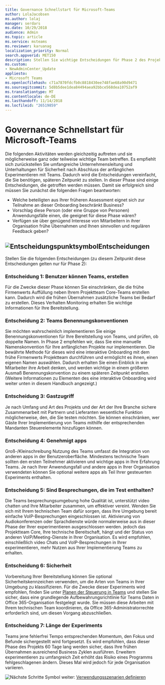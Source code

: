 ```yaml
---
title: Governance Schnellstart für Microsoft-Teams
author: LolaJacobsen
ms.author: lolaj
manager: serdars
ms.date: 10/29/2018
audience: Admin
ms.topic: article
ms.service: msteams
ms.reviewer: karuanag
localization_priority: Normal
search.appverid: MET150
description: Stellen Sie wichtige Entscheidungen für Phase 2 des Projektplans Annahme
ms.custom:
- NewAdminCenter_Update
appliesto:
- Microsoft Teams
ms.openlocfilehash: c71a7870fdcfb0c8818430ee748fae68a90d9471
ms.sourcegitcommit: 5d8b5dee1dea84494aea92bbce568dea10752af9
ms.translationtype: MT
ms.contentlocale: de-DE
ms.lasthandoff: 11/14/2018
ms.locfileid: "26519859"
---
```

# <a name="governance-quick-start-for-microsoft-teams"></a>Governance Schnellstart für Microsoft-Teams

Die folgenden Aktivitäten werden gleichzeitig auftreten und sie möglicherweise ganz oder teilweise wichtige Team betreffen. Es empfiehlt sich zurückstellen Sie umfangreiche Unternehmensleitung und Unterhaltungen für Sicherheit nach Abschluss der anfänglichen Experimentieren mit Teams. Dadurch wird die Entscheidungen vereinfacht, die Sie benötigen, späteren Zeitpunkt zu stellen. In dieser Phase sind einige Entscheidungen, die getroffen werden müssen. Damit sie erfolgreich sind müssen Sie zunächst die folgenden Fragen beantworten:

- Welche beteiligten aus Ihrer früheren Assessment eignet sich zur Teilnahme an dieser Onboarding beschränkt Business?
- Vorschlag diese Person (oder eine Gruppe von Personen) Anwendungsfälle einen, die geeignet für diese Phase wären?  
- Verfügen sie über genügend Interesse von Mitarbeitern in ihrer Organisation frühe Übernahmen und Ihnen sinnvollen und regulären Feedback geben? 

## <a name="decision-point-iconmediateams-adoption-decision-iconpngdecisions"></a>![Entscheidungspunktsymbol](media/teams-adoption-decision-icon.png)Entscheidungen

Stellen Sie die folgenden Entscheidungen (zu diesem Zeitpunkt diese Entscheidungen gelten nur für Phase 2):

### <a name="decision-1-who-can-create-teams"></a>Entscheidung 1: Benutzer können Teams, erstellen 

Für die Zwecke dieser Phase können Sie einschränken, die die frühe Firmenwerts Auffüllung neben Ihrem Projektteam Core-Teams erstellen kann. Dadurch wird die frühen Übernahmen zusätzliche Teams bei Bedarf zu erstellen. Dieses Verhalten Monitoring erhalten Sie wichtige Informationen für Ihre Bereitstellung.

### <a name="decision-2-teams-naming-conventions"></a>Entscheidung 2: Teams Benennungskonventionen 

Sie möchten wahrscheinlich implementieren Sie einige Benennungskonventionen für Ihre Bereitstellung von Teams, und prüfen, ob doppelte Namen. In Phase 2 empfehlen wir, dass Sie eine manuelle Namenskonvention für Ihre anfänglichen Projekte nur implementieren. Die bewährte Methode für dieses wird eine interaktive Onboarding mit dem frühe Firmenwerts Projektteam durchführen und ermöglicht es ihnen, einen eigenen Namen auswählen. Dadurch erhalten Sie einen Einblick in wie Mitarbeiter ihre Arbeit denken, und werden wichtige in einem größeren Ausmaß Benennungskonvention zu einem späteren Zeitpunkt erstellen. (Weitere Informationen zu Elementen des eine interaktive Onboarding wird weiter unten in diesem Handbuch angezeigt.)

### <a name="decision-3-guest-access"></a>Entscheidung 3: Gastzugriff

Je nach Umfang und Art des Projekts und der Art der Ihre Branche sichere Zusammenarbeit mit Partnern und Lieferanten wesentliche Funktion möglicherweise, den, die Sie testen möchten. Sie können einschränken, wer Gäste Ihrer Implementierung von Teams mithilfe der entsprechenden Mandanten Steuerelemente hinzufügen können. 

### <a name="decision-4-approved-apps"></a>Entscheidung 4: Genehmigt apps

Groß-/Kleinschreibung Nutzung des Teams umfasst die Integration von anderen apps in der Benutzeroberfläche. Mindestens technische Team sollten den ersten Teilnehmer aktivieren und wichtige apps in Ihre Erfahrung Teams. Je nach Ihrer Anwendungsfall und andere apps in Ihrer Organisation verwendeten können Sie optional weitere apps als Teil Ihrer gesteuerten Experiments enthalten. 

### <a name="decision-5-are-meetings-included-in-your-test"></a>Entscheidung 5: Sind Besprechungen, die im Test enthalten? 

Die Teams besprechungsumgebung hohe Qualität ist, unterstützt video chatten und Ihre Mitarbeiter zusammen, um effektiver vereint. Wenden Sie sich mit Ihrem technischen Team dafür sorgen, dass Ihre Umgebung bereit einfache VoIP-Besprechungen eingeschlossen ist. Aktivierung von Audiokonferenzen oder Sprachdienste würde normalerweise aus in dieser Phase der Ihrer experimentieren ausgeschlossen werden. jedoch das Projektteam Core, Ihre technische Bereitschaft, hängt und der Status von anderen VoIP/Meeting-Dienste in Ihrer Organisation. Es wird empfohlen, einschließlich video Chats und VoIP-Besprechungen in Ihrer experimentieren, mehr Nutzen aus Ihrer Implementierung Teams zu erhalten. 

### <a name="decision-6--data-security"></a>Entscheidung 6: Sicherheit

Vorbereitung Ihrer Bereitstellung können Sie optional Sicherheitskennzeichen verwenden, um die Arten von Teams in Ihrer Umgebung zu klassifizieren. Für die Zwecke dieser Experiments wird empfohlen, finden Sie unter [Planen der Steuerung in Teams](plan-teams-governance.md) und stellen Sie sicher, dass eine grundlegende Aufbewahrungsrichtlinie für Teams Daten in Office 365-Organisation festgelegt wurde. Sie müssen diese Arbeiten mit Ihrem technischen Team koordinieren, da Office 365-Administratorrechte erforderlich sind, um diesen Vorgang abzuschließen.

### <a name="decision-7-length-of-your-experiment"></a>Entscheidung 7: Länge der Experiments

Teams jene fehlerfrei Tempo entsprechenden Momentum, den Fokus und Befunde sichergestellt wird fortgesetzt. Es wird empfohlen, dass dieser Phase des Projekts 60 Tage lang werden sicher, dass Ihre frühen Übernahmen ausreichend Business Zyklen ausführen. Erweitern experimentieren zu umfangreich Zeit erhöht das Risiko eines Programms fehlgeschlagenen ändern. Dieses Mal wird jedoch für jede Organisation variieren.  

![Nächste Schritte Symbol](media/teams-adoption-next-icon.png) weiter: [Verwendungsszenarien definieren](teams-adoption-define-usage-scenarios.md)
